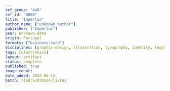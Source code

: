 ```yaml
---
ref_group: "440"
ref_id: "0000"
title: "Imperluz"
author_name: ["unknown author"]
publisher: ["Imperluz"]
year: unknown-date
origin: Portugal
formats: ["business-card"]
disciplines: [graphic-design, illustration, typography, identity, logo]
tags: [electronics]
layout: artifact
status: complete
published: true
image_count:
date_added: 2024-05-11
batch: /ladra/070524/livros
---
```


